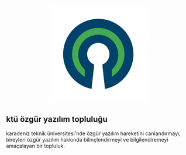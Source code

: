 <p align="center">
<img src="https://raw.githubusercontent.com/ktuoyt/ktuoyt.github.io/main/img/ktuoyt-logo-1080-square-3-transparent.png" height="270px" width="270px">
</p>

## ktü özgür yazılım topluluğu

karadeniz teknik üniversitesi'nde özgür yazılım hareketini canlandırmayı, bireyleri özgür yazılım hakkında bilinçlendirmeyi ve bilgilendiremeyi amaçalayan bir topluluk.
